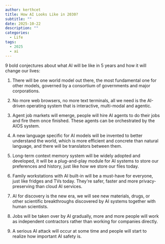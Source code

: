 ```yaml
---
author: kerthcet
title: How AI Looks Like in 2030?
subtitle: ""
date: 2025-10-22
description: ""
categories:
  - Life
tags:
  - 2025
  - ai
---
```


9 bold conjectures about what AI will be like in 5 years and how it will change our lives:

1. There will be one world model out there, the most fundamental one for other models, governed by a consortium of governments and major corporations.

2. No more web browsers, no more text terminals, all we need is the AI-driven operating system that is interactive, multi-modal and agentic.

3. Agent job markets will emerge, people will hire AI agents to do their jobs and fire them once finished. These agents can be orchestrated by the AIOS system.

4. A new language specific for AI models will be invented to better understand the world, which is more efficient and concrete than natural language, and there will be translators between them.

5. Long-term context memory system will be widely adopted and developed, it will be a plug-and-play module for AI systems to store our preferences and history, just like how we store our files today.

6. Family workstations with AI built-in will be a must-have for everyone, just like fridges and TVs today. They're safer, faster and more privacy-preserving than cloud AI services.

7. AI for discovery is the new era, we will see new materials, drugs, or other scientific breakthroughs discovered by AI systems together with human scientists.

8. Jobs will be taken over by AI gradually, more and more people will work as independent contractors rather than working for companies directly.

9. A serious AI attack will occur at some time and people will start to realize how important AI safety is.
